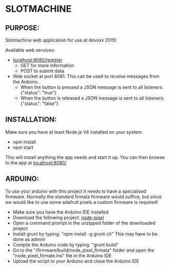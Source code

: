 SLOTMACHINE
===========================================================

PURPOSE:
-----------------------------------------------------------
Slotmachine web application for use at devoxx 2015!

Available web services:

- [localhost:8080/register](http://localhost:8080/register)
    - GET for more information
    - POST to submit data
- Web socket at port 8081. This can be used to receive messages from the Arduino.
    - When the button is pressed a JSON message is sent to all listeners: {"status": "true"}
    - When the button is released a JSON message is sent to all listeners: {"status": "false"}


INSTALLATION:
-----------------------------------------------------------
Make sure you have at least Node.js V4 installed on your system.

- npm install
- npm start

This will install anything the app needs and start it up.
You can then browse to the app at [localhost:8080/](http://localhost:8080/)


ARDUINO:
-----------------------------------------------------------
To use your arduino with this project it needs to have a specialised firmware.
Normally the standard firmata firmware would suffice, but since we would like to use some adafruit pixels a custom firmware is required!

- Make sure you have the Arduino IDE installed
- Download the following project: [node-pixel](https://github.com/ajfisher/node-pixel)
- Open a command prompt in the unzipped folder of the downloaded project
- Install grunt by typing: "npm install -g grunt-cli" This may have to be done as admin!
- Compile the Arduino code by typing: "grunt build"
- Go to the "/firmware/build/node_pixel_firmata" folder and open the "node_pixel_firmate.ino" file in the Arduino IDE
- Upload the script to your Arduino and close the Arduino IDE
